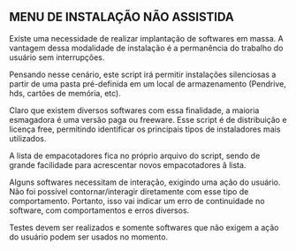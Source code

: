 MENU DE INSTALAÇÃO NÃO ASSISTIDA
----------------------

Existe uma necessidade de realizar implantação de softwares em massa. 
A vantagem dessa modalidade de instalação é a permanência do trabalho do usuário sem interrupções.

Pensando nesse cenário, este script irá permitir instalações silenciosas a partir de 
uma pasta pré-definida em um local de armazenamento (Pendrive, hds, cartões de memória, etc).

Claro que existem diversos softwares com essa finalidade, a maioria esmagadora é uma versão 
paga ou freeware. Esse script é de distribuição e licença free, permitindo identificar os 
principais tipos de instaladores mais utilizados.

A lista de empacotadores fica no próprio arquivo do script, sendo de grande facilidade para 
acrescentar novos empacotadores â lista.

Alguns softwares necessitam de interação, exigindo uma ação do usuário. Não foi possível contornar/interagir diretamente com esse tipo de comportamento. Portanto, isso vai indicar um erro de continuidade no software, com comportamentos e erros diversos.

Testes devem ser realizados e somente softwares que não exigem a ação do usuário podem ser usados no momento.

